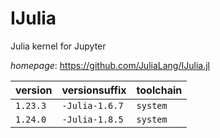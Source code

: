 # IJulia

Julia kernel for Jupyter

*homepage*: <https://github.com/JuliaLang/IJulia.jl>

version | versionsuffix | toolchain
--------|---------------|----------
``1.23.3`` | ``-Julia-1.6.7`` | ``system``
``1.24.0`` | ``-Julia-1.8.5`` | ``system``
